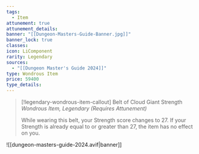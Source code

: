 ```yaml
---
tags:
  - Item
attunement: true
attunement_details: 
banner: "[[Dungeon-Masters-Guide-Banner.jpg]]"
banner_lock: true
classes: 
icon: LiComponent
rarity: Legendary
sources:
  - "[[Dungeon Master's Guide 2024]]"
type: Wondrous Item
price: 59400
type_details:
---
```

>[!legendary-wondrous-item-callout] Belt of Cloud Giant Strength
>*Wondrous Item, Legendary (Requires Attunement)*
>
>While wearing this belt, your Strength score changes to 27. If your Strength is already equal to or greater than 27, the item has no effect on you.


![[dungeon-masters-guide-2024.avif|banner]]